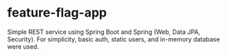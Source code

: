 # feature-flag-app
Simple REST service using Spring Boot and Spring (Web, Data JPA, Security).
For simplicity, basic auth, static users, and in-memory database were used.
